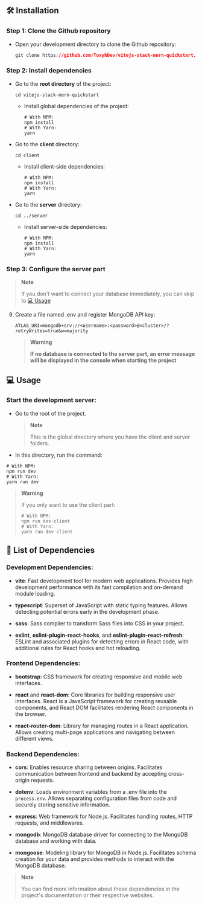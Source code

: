 ## 🛠️ Installation

### Step 1: Clone the Github repository

- Open your development directory to clone the Github repository:
  ```css
  git clone https://github.com/ToxyhDev/vitejs-stack-mern-quickstart.git
  ```

### Step 2: Install dependencies

- Go to the **root directory** of the project:

  ```shell
  cd vitejs-stack-mern-quickstart
  ```

  - Install global dependencies of the project:

    ```shell
    # With NPM:
    npm install
    # With Yarn:
    yarn
    ```

- Go to the **client** directory:

  ```shell
  cd client
  ```

  - Install client-side dependencies:

    ```shell
    # With NPM:
    npm install
    # With Yarn:
    yarn
    ```

- Go to the **server** directory:
  ```shell
  cd ../server
  ```
  - Install server-side dependencies:

    ```shell
    # With NPM:
    npm install
    # With Yarn:
    yarn
    ```

### Step 3: Configure the server part

> **Note**
>
> If you don't want to connect your database immediately, you can skip to [💻 Usage](#-usage)

9. Create a file named .env and register MongoDB API key:
   ```env
   ATLAS_URI=mongodb+srv://<username>:<password>@<cluster>/?retryWrites=true&w=majority
   ```
   > **Warning**
   >
   > **If no database is connected to the server part, an error message will be displayed in the console when starting the project**

## 💻 Usage

### Start the development server:

- Go to the root of the project.

  > **Note**
  >
  > This is the global directory where you have the client and server folders.

- In this directory, run the command:

```shell
# With NPM:
npm run dev
# With Yarn:
yarn run dev
```

> **Warning**
>
> If you only want to use the client part:
>
> ```shell
> # With NPM:
> npm run dev-client
> # With Yarn:
> yarn run dev-client
> ```

## 🔩 List of Dependencies

### Development Dependencies:

- **vite**: Fast development tool for modern web applications. Provides high development performance with its fast compilation and on-demand module loading.

- **typescript**: Superset of JavaScript with static typing features. Allows detecting potential errors early in the development phase.

- **sass**: Sass compiler to transform Sass files into CSS in your project.

- **eslint**, **eslint-plugin-react-hooks**, and **eslint-plugin-react-refresh**: ESLint and associated plugins for detecting errors in React code, with additional rules for React hooks and hot reloading.

### Frontend Dependencies:

- **bootstrap**: CSS framework for creating responsive and mobile web interfaces.

- **react** and **react-dom**: Core libraries for building responsive user interfaces. React is a JavaScript framework for creating reusable components, and React DOM facilitates rendering React components in the browser.

- **react-router-dom**: Library for managing routes in a React application. Allows creating multi-page applications and navigating between different views.

### Backend Dependencies:

- **cors**: Enables resource sharing between origins. Facilitates communication between frontend and backend by accepting cross-origin requests.

- **dotenv**: Loads environment variables from a .env file into the `process.env`. Allows separating configuration files from code and securely storing sensitive information.

- **express**: Web framework for Node.js. Facilitates handling routes, HTTP requests, and middlewares.

- **mongodb**: MongoDB database driver for connecting to the MongoDB database and working with data.

- **mongoose**: Modeling library for MongoDB in Node.js. Facilitates schema creation for your data and provides methods to interact with the MongoDB database.

> **Note**
>
> You can find more information about these dependencies in the project's documentation or their respective websites.
